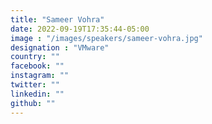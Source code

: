 ```yaml
---
title: "Sameer Vohra"
date: 2022-09-19T17:35:44-05:00
image : "/images/speakers/sameer-vohra.jpg"
designation : "VMware"
country: ""
facebook: ""
instagram: ""
twitter: ""
linkedin: ""
github: ""
---
```

